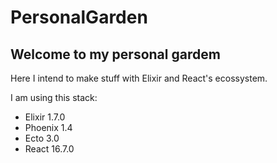 # PersonalGarden

## Welcome to my personal gardem

Here I intend to make stuff with Elixir and React's ecossystem.

I am using this stack:

- Elixir 1.7.0
- Phoenix 1.4
- Ecto 3.0
- React 16.7.0
